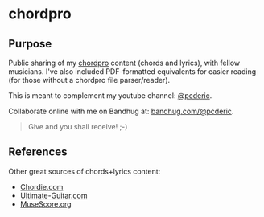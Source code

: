 # chordpro

## Purpose

Public sharing of my [chordpro](https://www.chordpro.org/) content (chords and lyrics), with fellow musicians. I've also included PDF-formatted equivalents for easier reading (for those without a chordpro file parser/reader).

This is meant to complement my youtube channel: [@pcderic](https://www.youtube.com/@pcderic).

Collaborate online with me on Bandhug at: [bandhug.com/@pcderic](https://www.bandhug.com/@pcderic).

> Give and you shall receive! ;-)

## References

Other great sources of chords+lyrics content:

-   [Chordie.com](https://www.chordie.com/index.php)
-   [Ultimate-Guitar.com](https://www.ultimate-guitar.com/)
-   [MuseScore.org](https://musescore.org)

